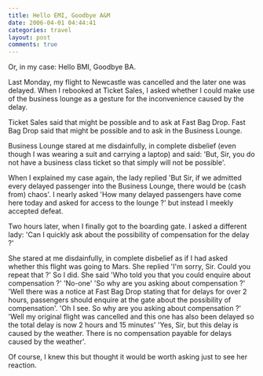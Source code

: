 ```yaml
---
title: Hello EMI, Goodbye A&M
date: 2006-04-01 04:44:41
categories: travel
layout: post
comments: true
---
```

Or, in my case: Hello BMI, Goodbye BA.

Last Monday, my flight to Newcastle was cancelled and the later
one was delayed. When I rebooked at Ticket Sales, I asked whether
I could make use of the business lounge as a gesture for the
inconvenience caused by the delay.

Ticket Sales said that might be possible and to ask at Fast Bag Drop.
Fast Bag Drop said that might be possible and to ask in the Business Lounge.

Business Lounge stared at me disdainfully, in complete disbelief
(even though I  was wearing a suit and carrying a laptop) and said:
'But, Sir, you do not have a business class ticket so that simply
will not be possible'.

When I explained my case again, the lady replied 'But Sir, if we
admitted every delayed passenger into the Business Lounge, there would
be (cash from) chaos'. I nearly asked 'How many delayed passengers have
come here today and asked for access to the lounge ?' but instead I
meekly accepted defeat.

Two hours later, when I finally got to the boarding gate. I asked a
different lady: 'Can I quickly ask about the possibility of compensation
for the delay ?'

She stared at me disdainfully, in complete disbelief as if I had asked
whether this flight was going to Mars. She replied 'I'm sorry, Sir.
Could you repeat that ?' So I did. She said 'Who told you that you
could enquire about compensation ?' 'No-one' 'So why are you asking
about compensation ?' 'Well there was a notice at Fast Bag Drop
stating that for delays for over 2 hours, passengers should enquire
at the gate about the possibility of compensation'. 'Oh I see. So why
are you asking about compensation ?' 'Well my original flight was
cancelled and this one has also been delayed so the total delay is
now 2 hours and 15 minutes' 'Yes, Sir, but this delay is caused by 
the weather. There is no compensation payable for delays caused 
by the weather'.

Of course, I knew this but thought it would be worth asking just
to see her reaction.
